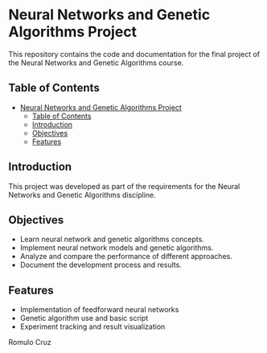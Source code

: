 # Neural Networks and Genetic Algorithms Project

This repository contains the code and documentation for the final project of the Neural Networks and Genetic Algorithms course.

## Table of Contents

- [Neural Networks and Genetic Algorithms Project](#neural-networks-and-genetic-algorithms-project)
  - [Table of Contents](#table-of-contents)
  - [Introduction](#introduction)
  - [Objectives](#objectives)
  - [Features](#features)

## Introduction

This project was developed as part of the requirements for the Neural Networks and Genetic Algorithms discipline.

## Objectives

- Learn neural network and genetic algorithms concepts.
- Implement neural network models and genetic algorithms.
- Analyze and compare the performance of different approaches.
- Document the development process and results.

## Features

- Implementation of feedforward neural networks
- Genetic algorithm use and basic script
- Experiment tracking and result visualization


Romulo Cruz